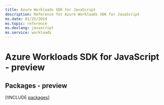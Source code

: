 ```yaml
---
title: Azure Workloads SDK for JavaScript
description: Reference for Azure Workloads SDK for JavaScript
ms.date: 01/25/2024
ms.topic: reference
ms.devlang: javascript
ms.service: workloads
---
```

# Azure Workloads SDK for JavaScript - preview
## Packages - preview
[!INCLUDE [packages](workloads-index.md)]